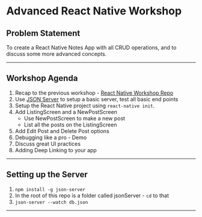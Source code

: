 # Advanced React Native Workshop

## Problem Statement

To create a React Native Notes App with all CRUD operations, and to discuss some more advanced concepts.

---

## Workshop Agenda

1. Recap to the previous workshop - [React Native Workshop Repo](https://github.com/ReactBangalore/react-native-workshop)
2. Use [JSON Server](https://github.com/typicode/json-server]) to setup a basic server, test all basic end points
3. Setup the React Native project using `react-native init`.
4. Add ListingScreen and a NewPostScreen
    - Use NewPostScreen to make a new post
    - List all the posts on the ListingScreen
5. Add Edit Post and Delete Post options
6. Debugging like a pro - Demo 
7. Discuss great UI practices
8. Adding Deep Linking to your app

---

## Setting up the Server

1. `npm install -g json-server`
2. In the root of this repo is a folder called jsonServer - `cd` to that
3. `json-server --watch db.json`

---